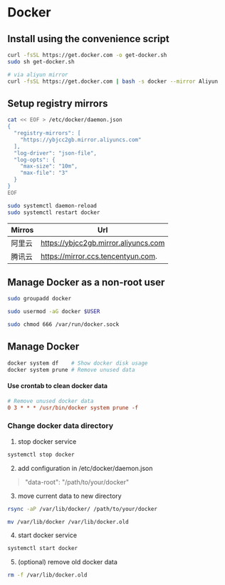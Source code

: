 # Docker

## Install using the convenience script

```sh
curl -fsSL https://get.docker.com -o get-docker.sh
sudo sh get-docker.sh

# via aliyun mirror
curl -fsSL https://get.docker.com | bash -s docker --mirror Aliyun
```

## Setup registry mirrors

```sh
cat << EOF > /etc/docker/daemon.json
{
  "registry-mirrors": [
    "https://ybjcc2gb.mirror.aliyuncs.com"
  ],
  "log-driver": "json-file",
  "log-opts": {
    "max-size": "10m",
    "max-file": "3"
  }
}
EOF

sudo systemctl daemon-reload
sudo systemctl restart docker
```

| Mirros  | Url                                     |
| -------- | -------------------------------------- |
| 阿里云    | https://ybjcc2gb.mirror.aliyuncs.com   |
| 腾讯云    | https://mirror.ccs.tencentyun.com.     |

## Manage Docker as a non-root user

```sh
sudo groupadd docker

sudo usermod -aG docker $USER

sudo chmod 666 /var/run/docker.sock
```

## Manage Docker

```sh
docker system df	# Show docker disk usage
docker system prune	# Remove unused data
```

#### Use crontab to clean docker data
```ini
# Remove unused docker data
0 3 * * * /usr/bin/docker system prune -f
```

### Change docker data directory

1. stop docker service

```sh
systemctl stop docker
```

2. add configuration in /etc/docker/daemon.json
 
>   "data-root": "/path/to/your/docker" 

3. move current data to new directory

```sh
rsync -aP /var/lib/docker/ /path/to/your/docker

mv /var/lib/docker /var/lib/docker.old
```

4. start docker service 

```sh
systemctl start docker
```

5. (optional) remove old docker data

```sh
rm -f /var/lib/docker.old
```
